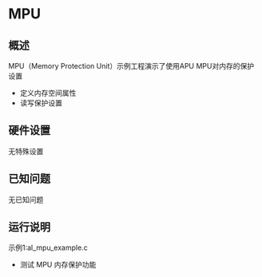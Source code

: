 # MPU

## 概述

MPU（Memory Protection Unit）示例工程演示了使用APU MPU对内存的保护设置
- 定义内存空间属性
- 读写保护设置

## 硬件设置

无特殊设置

## 已知问题

无已知问题

## 运行说明

示例1:al_mpu_example.c
- 测试 MPU 内存保护功能
